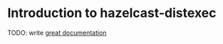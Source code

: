 # Introduction to hazelcast-distexec

TODO: write [great documentation](http://jacobian.org/writing/great-documentation/what-to-write/)
